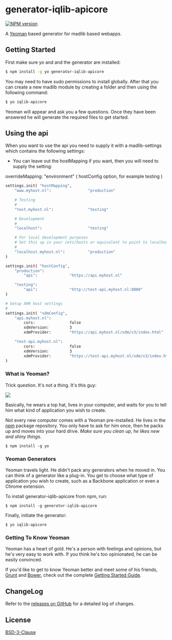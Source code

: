 # generator-iqlib-apicore
[![NPM version](https://badge.fury.io/js/generator-iqlib-apicore.png)](http://badge.fury.io/js/generator-iqlib-apicore)

A [Yeoman](http://yeoman.io) based generator for madlib based webapps.


## Getting Started
First make sure yo and and the generator are installed:
```bash
$ npm install -g yo generator-iqlib-apicore
```

You may need to have sudo permissions to install globally.
After that you can create a new madlib module by creating a folder and then using the following command:
```bash
$ yo iqlib-apicore
```

Yeoman will appear and ask you a few questions. Once they have been answered he will generate the required files to get started.

## Using the api
When you want to use the api you need to supply it with a madlib-settings which contains the following settings:

* You can leave out the hostMapping if you want, then you will need to supply the setting:

overrideMapping: "environment"   ( hostConfig option, for example testing )

```bash
settings.init( "hostMapping",
    "www.myhost.nl":                "production"

    # Testing
    #
    "test.myhost.nl":               "testing"

    # Development
    #
    "localhost":                    "testing"

    # For local development purposes
    # Set this up in your /etc/hosts or equivalent to point to localhost
    #
    "localhost.myhost.nl":          "production"
)

settings.init( "hostConfig",
    "production":
        "api":              "https://api.myhost.nl"

    "testing":
        "api":              "http://test-api.myhost.nl:8080"
)

# Setup XHR host settings
#
settings.init( "xdmConfig",
    "api.myhost.nl":
        cors:               false
        xdmVersion:         3
        xdmProvider:        "https://api.myhost.nl/xdm/v3/index.html"

    "test-api.myhost.nl":
        cors:               false
        xdmVersion:         3
        xdmProvider:        "https://test-api.myhost.nl/xdm/v3/index.html"
)
```


### What is Yeoman?

Trick question. It's not a thing. It's this guy:

![](http://i.imgur.com/JHaAlBJ.png)

Basically, he wears a top hat, lives in your computer, and waits for you to tell him what kind of application you wish to create.

Not every new computer comes with a Yeoman pre-installed. He lives in the [npm](https://npmjs.org) package repository. You only have to ask for him once, then he packs up and moves into your hard drive. *Make sure you clean up, he likes new and shiny things.*

```
$ npm install -g yo
```

### Yeoman Generators

Yeoman travels light. He didn't pack any generators when he moved in. You can think of a generator like a plug-in. You get to choose what type of application you wish to create, such as a Backbone application or even a Chrome extension.

To install generator-iqlib-apicore from npm, run:

```
$ npm install -g generator-iqlib-apicore
```

Finally, initiate the generator:

```
$ yo iqlib-apicore
```

### Getting To Know Yeoman

Yeoman has a heart of gold. He's a person with feelings and opinions, but he's very easy to work with. If you think he's too opinionated, he can be easily convinced.

If you'd like to get to know Yeoman better and meet some of his friends, [Grunt](http://gruntjs.com) and [Bower](http://bower.io), check out the complete [Getting Started Guide](https://github.com/yeoman/yeoman/wiki/Getting-Started).


## ChangeLog

Refer to the [releases on GitHub](https://github.com/marviq/madlib-iqlib-apicore/releases) for a detailed log of changes.


## License

[BSD-3-Clause](LICENSE)
